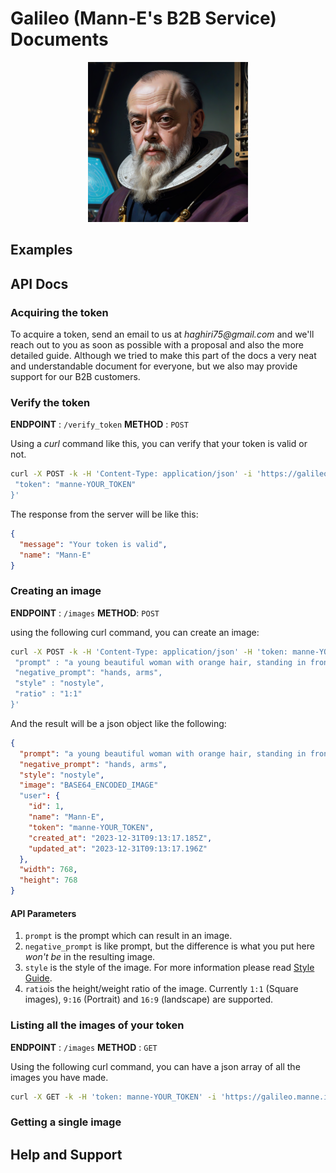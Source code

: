 # Galileo (Mann-E's B2B Service) Documents

<p align="center">
    <img src="galileo-pic.png" width=256 height=256 />
</p>

## Examples

## API Docs

### Acquiring the token

To acquire a token, send an email to us at _haghiri75@gmail.com_ and we'll reach out to you as soon as possible with a proposal and also the more detailed guide. Although we tried to make this part of the docs a very neat and understandable document for everyone, but we also may provide support for our B2B customers.

### Verify the token 

__ENDPOINT__ : `/verify_token`
__METHOD__ : `POST`

Using a _curl_ command like this, you can verify that your token is valid or not. 

```bash
curl -X POST -k -H 'Content-Type: application/json' -i 'https://galileo.manne.ir/verify_token' --data '{
 "token": "manne-YOUR_TOKEN"
}'
``` 

The response from the server will be like this:

```json
{
  "message": "Your token is valid",
  "name": "Mann-E"
}
```


### Creating an image

__ENDPOINT__ : `/images`
__METHOD__: `POST`

using the following curl command, you can create an image:

```bash
curl -X POST -k -H 'Content-Type: application/json' -H 'token: manne-YOUR_TOKEN' -i 'https://galileo.manne.ir/images' --data '{
 "prompt" : "a young beautiful woman with orange hair, standing in front of a tree, analog photo",
 "negative_prompt": "hands, arms",
 "style" : "nostyle",
 "ratio" : "1:1"
}'
```

And the result will be a json object like the following:

```json
{
  "prompt": "a young beautiful woman with orange hair, standing in front of a tree, analog photo",
  "negative_prompt": "hands, arms",
  "style": "nostyle",
  "image": "BASE64_ENCODED_IMAGE"
  "user": {
    "id": 1,
    "name": "Mann-E",
    "token": "manne-YOUR_TOKEN",
    "created_at": "2023-12-31T09:13:17.185Z",
    "updated_at": "2023-12-31T09:13:17.196Z"
  },
  "width": 768,
  "height": 768
}
```

#### API Parameters

1. `prompt` is the prompt which can result in an image. 
2. `negative_prompt` is like prompt, but the difference is what you put here _won't be_ in the resulting image. 
3. `style` is the style of the image. For more information please read [Style Guide]().
4. `ratio`is the height/weight ratio of the image. Currently `1:1` (Square images), `9:16` (Portrait) and `16:9` (landscape) are supported.

### Listing all the images of your token

__ENDPOINT__ : `/images`
__METHOD__ : `GET`

Using the following curl command, you can have a json array of all the images you have made.

```bash
curl -X GET -k -H 'token: manne-YOUR_TOKEN' -i 'https://galileo.manne.ir/images'
```

### Getting a single image

## Help and Support